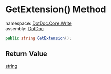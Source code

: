 ﻿# GetExtension\(\) Method

namespace: [DotDoc\.Core\.Write](../../DotDoc.Core.Write.md)<br />
assembly: [DotDoc](../../../DotDoc.md)



```csharp
public string GetExtension();
```

## Return Value

[string](https://docs.microsoft.com/ja-jp/dotnet/api/System.String)



